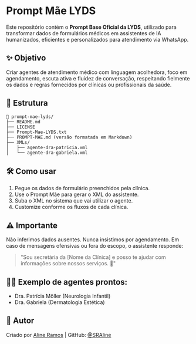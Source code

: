 # Prompt Mãe LYDS

Este repositório contém o **Prompt Base Oficial da LYDS**, utilizado para transformar dados de formulários médicos em assistentes de IA humanizados, eficientes e personalizados para atendimento via WhatsApp.

## ✨ Objetivo
Criar agentes de atendimento médico com linguagem acolhedora, foco em agendamento, escuta ativa e fluidez de conversação, respeitando fielmente os dados e regras fornecidos por clínicas ou profissionais da saúde.

## 📁 Estrutura

```
📁 prompt-mae-lyds/
├── README.md
├── LICENSE
├── Prompt-Mae-LYDS.txt
├── PROMPT-MAE.md (versão formatada em Markdown)
├── XMLs/
│   ├── agente-dra-patricia.xml
│   └── agente-dra-gabriela.xml
```

## 🛠 Como usar
1. Pegue os dados de formulário preenchidos pela clínica.
2. Use o Prompt Mãe para gerar o XML do assistente.
3. Suba o XML no sistema que vai utilizar o agente.
4. Customize conforme os fluxos de cada clínica.

## ⚠️ Importante
Não inferimos dados ausentes.
Nunca insistimos por agendamento.
Em caso de mensagens ofensivas ou fora do escopo, o assistente responde:
> "Sou secretária da [Nome da Clínica] e posso te ajudar com informações sobre nossos serviços. 🙂"

## 👩‍⚕️ Exemplo de agentes prontos:
- Dra. Patrícia Möller (Neurologia Infantil)
- Dra. Gabriela (Dermatologia Estética)

## 📌 Autor
Criado por [Aline Ramos](https://www.linkedin.com/in/ramosalines/) | GitHub: [@SRAline](https://github.com/SRAline)
